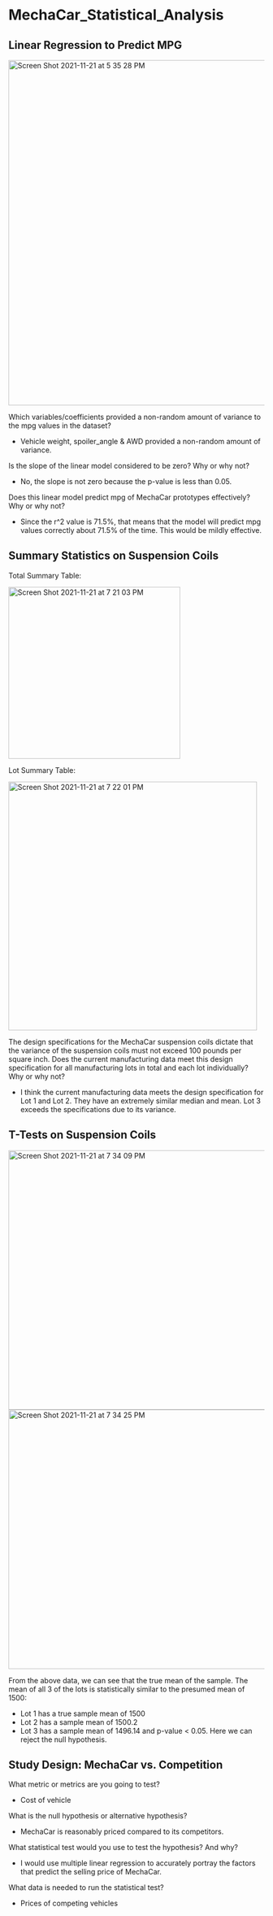 # MechaCar_Statistical_Analysis

## Linear Regression to Predict MPG

<img width="679" alt="Screen Shot 2021-11-21 at 5 35 28 PM" src="https://user-images.githubusercontent.com/88108455/142781621-89d1446b-5222-4cb8-a00c-ac850441d35a.png">

Which variables/coefficients provided a non-random amount of variance to the mpg values in the dataset?

- Vehicle weight, spoiler_angle & AWD provided a non-random amount of variance. 

Is the slope of the linear model considered to be zero? Why or why not?

- No, the slope is not zero because the p-value is less than 0.05.

Does this linear model predict mpg of MechaCar prototypes effectively? Why or why not?

- Since the r^2 value is 71.5%, that means that the model will predict mpg values correctly about 71.5% of the time. This would be mildly effective.

## Summary Statistics on Suspension Coils

Total Summary Table:

<img width="338" alt="Screen Shot 2021-11-21 at 7 21 03 PM" src="https://user-images.githubusercontent.com/88108455/142785068-6400cca4-26ba-47de-b0ff-fcb320e9813b.png">

Lot Summary Table:

<img width="489" alt="Screen Shot 2021-11-21 at 7 22 01 PM" src="https://user-images.githubusercontent.com/88108455/142785101-7b38460b-9be4-472d-88d7-450a273c8b00.png">

The design specifications for the MechaCar suspension coils dictate that the variance of the suspension coils must not exceed 100 pounds per square inch. Does the current manufacturing data meet this design specification for all manufacturing lots in total and each lot individually? Why or why not?

- I think the current manufacturing data meets the design specification for Lot 1 and Lot 2. They have an extremely similar median and mean. Lot 3 exceeds the specifications due to its variance.

## T-Tests on Suspension Coils

<img width="510" alt="Screen Shot 2021-11-21 at 7 34 09 PM" src="https://user-images.githubusercontent.com/88108455/142785620-f6c3cd81-8dfd-4f16-aa4b-86c0d552c9af.png">
<img width="510" alt="Screen Shot 2021-11-21 at 7 34 25 PM" src="https://user-images.githubusercontent.com/88108455/142785624-00afecbb-9858-4e55-80f8-3cee499134b0.png">

From the above data, we can see that the true mean of the sample. The mean of all 3 of the lots is statistically similar to the presumed mean of 1500:
- Lot 1 has a true sample mean of 1500
- Lot 2 has a sample mean of 1500.2
- Lot 3 has a sample mean of 1496.14 and p-value < 0.05. Here we can reject the null hypothesis.

## Study Design: MechaCar vs. Competition

What metric or metrics are you going to test?

- Cost of vehicle

What is the null hypothesis or alternative hypothesis?

- MechaCar is reasonably priced compared to its competitors. 

What statistical test would you use to test the hypothesis? And why?

- I would use multiple linear regression to accurately portray the factors that predict the selling price of MechaCar.

What data is needed to run the statistical test?

- Prices of competing vehicles

